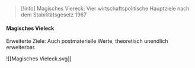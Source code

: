 > [!info]
> Magisches Viereck: 
> Vier wirtschaftspolitische Hauptziele nach dem Stabilitätsgesetz 1967

#### Magisches Vieleck
Erweiterte Ziele: Auch postmaterielle Werte, theoretisch unendlich erweiterbar.

![[Magisches Vieleck.svg]]
